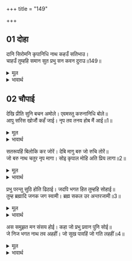 +++
title = "149"

+++


## 01 दोहा
दानि सिरोमनि कृपानिधि नाथ कहउँ सतिभाउ।  
चाहउँ तुम्हहि समान सुत प्रभु सन कवन दुराउ॥149॥  

<details><summary>मूल</summary>

दानि सिरोमनि कृपानिधि नाथ कहउँ सतिभाउ।  
चाहउँ तुम्हहि समान सुत प्रभु सन कवन दुराउ॥149॥  
</details>

<details><summary>भावार्थ</summary>

(राजा ने कहा-) हे दानियों के शिरोमणि! हे कृपानिधान! हे नाथ! मैं अपने मन का सच्चा भाव कहता हूँ कि मैं आपके समान पुत्र चाहता हूँ। प्रभु से भला क्या छिपाना! ॥149॥  
</details>





## 02 चौपाई
देखि प्रीति सुनि बचन अमोले। एवमस्तु करुनानिधि बोले॥  
आपु सरिस खोजौं कहँ जाई। नृप तव तनय होब मैं आई॥1॥  

<details><summary>मूल</summary>

देखि प्रीति सुनि बचन अमोले। एवमस्तु करुनानिधि बोले॥  
आपु सरिस खोजौं कहँ जाई। नृप तव तनय होब मैं आई॥1॥  
</details>

<details><summary>भावार्थ</summary>

राजा की प्रीति देखकर और उनके अमूल्य वचन सुनकर करुणानिधान भगवान बोले- ऐसा ही हो। हे राजन्‌! मैं अपने समान (दूसरा) कहाँ जाकर खोजूँ! अतः स्वयं ही आकर तुम्हारा पुत्र बनूँगा॥1॥  
</details>

सतरूपहिं बिलोकि कर जोरें। देबि मागु बरु जो रुचि तोरें॥  
जो बरु नाथ चतुर नृप मागा। सोइ कृपाल मोहि अति प्रिय लागा॥2॥  

<details><summary>मूल</summary>

सतरूपहिं बिलोकि कर जोरें। देबि मागु बरु जो रुचि तोरें॥  
जो बरु नाथ चतुर नृप मागा। सोइ कृपाल मोहि अति प्रिय लागा॥2॥  
</details>

<details><summary>भावार्थ</summary>

शतरूपाजी को हाथ जोडे देखकर भगवान ने कहा- हे देवी! तुम्हारी जो इच्छा हो, सो वर माँग लो। (शतरूपा ने कहा-) हे नाथ! चतुर राजा ने जो वर माँगा, हे कृपालु! वह मुझे बहुत ही प्रिय लगा,॥2॥  
</details>

प्रभु परन्तु सुठि होति ढिठाई। जदपि भगत हित तुम्हहि सोहाई॥  
तुम्ह ब्रह्मादि जनक जग स्वामी। ब्रह्म सकल उर अन्तरजामी॥3॥  

<details><summary>मूल</summary>

प्रभु परन्तु सुठि होति ढिठाई। जदपि भगत हित तुम्हहि सोहाई॥  
तुम्ह ब्रह्मादि जनक जग स्वामी। ब्रह्म सकल उर अन्तरजामी॥3॥  
</details>

<details><summary>भावार्थ</summary>

परन्तु हे प्रभु! बहुत ढिठाई हो रही है, यद्यपि हे भक्तों का हित करने वाले! वह ढिठाई भी आपको अच्छी ही लगती है। आप ब्रह्मा आदि के भी पिता (उत्पन्न करने वाले), जगत के स्वामी और सबके हृदय के भीतर की जानने वाले ब्रह्म हैं॥3॥  
</details>

अस समुझत मन संसय होई। कहा जो प्रभु प्रवान पुनि सोई॥  
जे निज भगत नाथ तव अहहीं। जो सुख पावहिं जो गति लहहीं॥4॥  

<details><summary>मूल</summary>

अस समुझत मन संसय होई। कहा जो प्रभु प्रवान पुनि सोई॥  
जे निज भगत नाथ तव अहहीं। जो सुख पावहिं जो गति लहहीं॥4॥  
</details>

<details><summary>भावार्थ</summary>

ऐसा समझने पर मन में सन्देह होता है, फिर भी प्रभु ने जो कहा वही प्रमाण (सत्य) है। (मैं तो यह माँगती हूँ कि) हे नाथ! आपके जो निज जन हैं, वे जो (अलौकिक, अखण्ड) सुख पाते हैं और जिस परम गति को प्राप्त होते हैं-॥4॥
</details>

